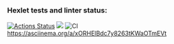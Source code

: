 ### Hexlet tests and linter status:
[![Actions Status](https://github.com/Arcady555/java-project-lvl1/workflows/hexlet-check/badge.svg)](https://github.com/Arcady555/java-project-lvl1/actions)
<a href="https://codeclimate.com/github/codeclimate/codeclimate/maintainability"><img src="https://api.codeclimate.com/v1/badges/a99a88d28ad37a79dbf6/maintainability" /></a>
![CI](https://github.com/Arcady555/java-project-lvl1/actions/workflows/blank.yml/badge.svg)
https://asciinema.org/a/xORHElBdc7y8263tKWaOTmEVt
